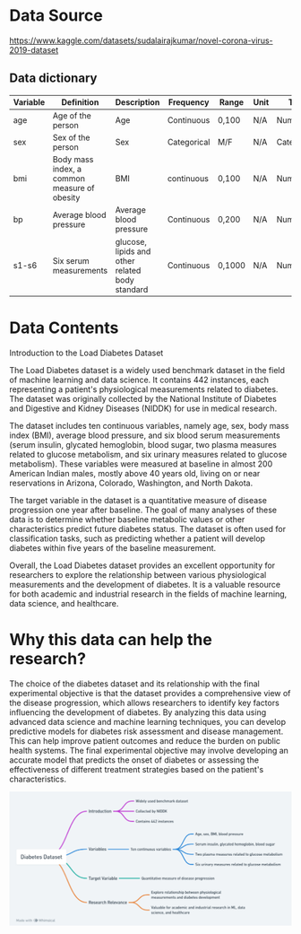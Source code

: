 # Data Source
https://www.kaggle.com/datasets/sudalairajkumar/novel-corona-virus-2019-dataset

## Data dictionary
| Variable        | Definition                                          | Description                                         | Frequency     | Range                | Unit        | Type      |
|-----------------|-----------------------------------------------------|-----------------------------------------------------|---------------|----------------------|-------------|-----------|
| age             | Age of the person                                   | Age                                                 | Continuous    | 0,100                | N/A         | Numerical |
| sex             | Sex of the person                                   | Sex                                                 | Categorical   | M/F                  | N/A         |Categorical|
| bmi             | Body mass index, a common measure of obesity        | BMI                                                 | continuous    | 0,100                | N/A         | Numerical |
| bp              | Average blood pressure                              | Average blood pressure                              | Continuous    | 0,200                | N/A         | Numerical |
| s1-s6           | Six serum measurements                              | glucose, lipids and other related body standard     | Continuous    | 0,1000               | N/A         | Numerical |



# Data Contents
Introduction to the Load Diabetes Dataset

The Load Diabetes dataset is a widely used benchmark dataset in the field of machine learning and data science. It contains 442 instances, each representing a patient's physiological measurements related to diabetes. The dataset was originally collected by the National Institute of Diabetes and Digestive and Kidney Diseases (NIDDK) for use in medical research.

The dataset includes ten continuous variables, namely age, sex, body mass index (BMI), average blood pressure, and six blood serum measurements (serum insulin, glycated hemoglobin, blood sugar, two plasma measures related to glucose metabolism, and six urinary measures related to glucose metabolism). These variables were measured at baseline in almost 200 American Indian males, mostly above 40 years old, living on or near reservations in Arizona, Colorado, Washington, and North Dakota.

The target variable in the dataset is a quantitative measure of disease progression one year after baseline. The goal of many analyses of these data is to determine whether baseline metabolic values or other characteristics predict future diabetes status. The dataset is often used for classification tasks, such as predicting whether a patient will develop diabetes within five years of the baseline measurement.

Overall, the Load Diabetes dataset provides an excellent opportunity for researchers to explore the relationship between various physiological measurements and the development of diabetes. It is a valuable resource for both academic and industrial research in the fields of machine learning, data science, and healthcare.
# Why this data can help the research?
The choice of the diabetes dataset and its relationship with the final experimental objective is that the dataset provides a comprehensive view of the disease progression, which allows researchers to identify key factors influencing the development of diabetes. By analyzing this data using advanced data science and machine learning techniques, you can develop predictive models for diabetes risk assessment and disease management. This can help improve patient outcomes and reduce the burden on public health systems. The final experimental objective may involve developing an accurate model that predicts the onset of diabetes or assessing the effectiveness of different treatment strategies based on the patient's characteristics.

![Flowchart](./Diabetes_Dataset.png)

